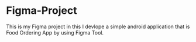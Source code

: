 # Figma-Project
This is my Figma project in this I devlope a simple android application that is Food Ordering App by using Figma Tool. 
